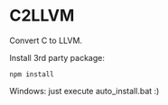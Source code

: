 C2LLVM
======

Convert C to LLVM.

Install 3rd party package:

    npm install

Windows: just execute auto_install.bat :)
